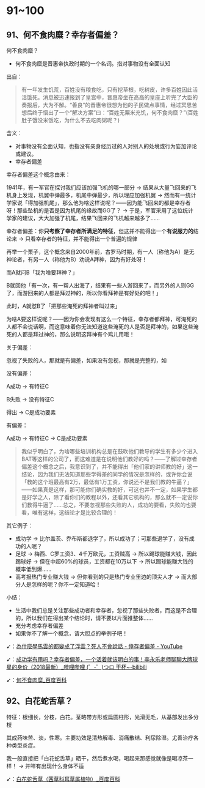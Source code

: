 # 91~100

## 91、何不食肉糜？幸存者偏差？

何不食肉糜？

- 何不食肉糜是晋惠帝执政时期的一个名词。指对事物没有全面认知

出自：

> 有一年发生饥荒，百姓没有粮食吃，只有挖草根，吃树皮，许多百姓因此活活饿死。消息被迅速报到了皇宫中，晋惠帝坐在高高的皇座上听完了大臣的奏报后，大为不解。“善良”的晋惠帝很想为他的子民做点事情，经过冥思苦想后终于悟出了一个“解决方案”曰：“百姓无粟米充饥，何不食肉糜？”(百姓肚子饿没米饭吃，为什么不去吃肉粥呢？)

含义：

- 对事物没有全面认知，也指没有亲身经历过的人对别人的处境或行为妄加评论或建议。
- 幸存者偏差

幸存者偏差这个概念由来：

1941年，有一军官在探讨我们应该加强飞机的哪一部分 -> 结果从大量飞回来的飞机身上发现，机翼中弹最多，机尾中弹最少，所以理应加强机翼 -> 然而有一统计学家说「得加强机尾」，那么他为啥这样说呢？——因为能飞回来的都是幸存者呀！那些坠机的是否是因为机尾的缘故而GG了？ -> 于是，军官采用了这位统计学家的建议，大大加强了机尾，结果飞回来的飞机越来越多了……

幸存者偏差：你**只考察了幸存者所满足的特征**，但这并不能得出一个**有说服力的**结论来 -> 只看幸存者的特征，并不能得出一个普遍的规律

再举一个栗子，这个概念来自2000年前，古罗马时期，有一人（称他为A）是无神论者，有另一人（称他为B）劝说A拜神，因为有好处呀！

而A就问B「我为啥要拜神？」

B就回他「有一次，有一帮人出海了，结果有一些人游回来了，而另外的人则GG了，而游回来的人都是拜过神的，所以你看拜神是有好处的吧！」

此时，A就怼B了「把那些淹死的拜神者叫过来」

为啥A要这样说呢？——因为你会发现有这么一个特征，幸存者都拜神，可淹死的人都不会说话啊，而这意味着你无法知道这些淹死的人是否是拜神的，如果这些淹死的人都是拜过神的，那么说明这拜神有个鸡儿用哦！

关于偏差：

忽视了失败的人，那就是有偏差，如果没有忽视，那就是完整的，如

没有偏差：

A成功 -> 有特征C

B失败 -> 没有特征C

得出 -> C是成功要素

有偏差：

A成功 -> 有特征C -> C是成功要素

> 我似乎明白了，为啥哪些培训机构总是在鼓吹他们教导的学生有多少个进入BAT等这样的公司了，而这难道是在说明他们教好的吗？——了解过幸存者偏差这个概念之后，我意识到了，并不能得出「他们家的讲师教的好」这一结论，因为我们无法知道那些学得差的同学的情况是怎样的，或许你会说「教的这个班最高有2万，最低有1万工资，你说还不是我们教的牛逼？」——如果真是这样，那可能你们确实教的好，可这也并不一定，如果学生都是好学之人，除了看你们的教程以外，还看其它机构的，那么就不一定说你们教得牛逼了……总之，不要忽视那些失败的人，成功的要看，失败的也要看，唯有这样，这结论才是比较合理的！

其它例子：

- 成功学 -> 比尔盖茨、乔布斯都退学了，所以成功了；可那些退学了，没有成功的人呢？
- 足球 -> 梅西、C罗工资3、4千万欧元，工资贼高 -> 所以踢球能赚大钱，因此踢球好 -> 但在中超60%的球员，工资都在10万以下 -> 所以踢球能赚大钱的概率低到爆……
- 高考报热门专业赚大钱 -> 但你看到的只是热门专业里边的顶尖人才 -> 而大部分人是怎样的呢？你不一定知道哈！

小结：

- 生活中我们总是关注那些成功者和幸存者，忽视了那些失败者，而这是不合理的，所以我们在得出某个结论时，请不要以片面推整体……
- 充分考虑幸存者偏差
- 如果你不了解一个概念，请大胆点的举例子吧！

➹：[為什麼學馬雲的都變成了浮雲？死人不會說話 - 倖存者偏差 - YouTube](https://www.youtube.com/watch?v=Qrc16Ha5Cgg)

➹：[成功学有用吗？幸存者偏差，一个活着就该明白的事！李永乐老师聊聊大牌球星的身价（2018最新）_哔哩哔哩 (゜-゜)つロ 干杯~-bilibili](https://www.bilibili.com/video/av25457221?from=search&seid=4513939811480175934)

➹：[何不食肉糜_百度百科](https://baike.baidu.com/item/%E4%BD%95%E4%B8%8D%E9%A3%9F%E8%82%89%E7%B3%9C)

## 92、白花蛇舌草？

特征：根细长，分枝，白花。茎略带方形或扁圆柱形，光滑无毛，从基部发出多分枝

其成药味苦、淡，性寒。主要功效是清热解毒、消痛散结、利尿除湿。尤善治疗各种类型炎症。

我一般直接把「白花蛇舌草」晒干，然后煮水喝，喝起来那感觉就像是喝凉茶一样！ -> 并咩有出现什么身体不适

➹：[白花蛇舌草（茜草科耳草属植物）_百度百科](https://baike.baidu.com/item/%E7%99%BD%E8%8A%B1%E8%9B%87%E8%88%8C%E8%8D%89/500604)


